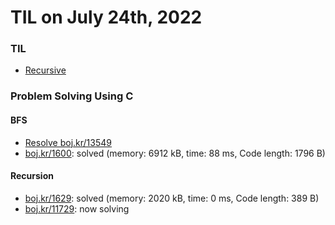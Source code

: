 # **TIL on July 24th, 2022**
### TIL
- [Recursive](../../../Computer%20Science/Algorithm/recursive-07-24-2022.md)

### Problem Solving Using C
#### BFS
- [Resolve boj.kr/13549](../../../Problem%20Solving/boj/Breadth%20first%20search/13549-re-07-24-2022.cpp)
- [boj.kr/1600](../../../Problem%20Solving/boj/Breadth%20first%20search/1600-07-24-2022.cpp): solved (memory: 6912 kB, time: 88 ms, Code length: 1796 B)

#### Recursion
- [boj.kr/1629](../../../Problem%20Solving/boj/Recursion/1629-07-24-2022.cpp): solved (memory: 2020 kB, time: 0 ms, Code length: 389 B)
- [boj.kr/11729](../../../Problem%20Solving/boj/Recursion/11729-07-24-2022.cpp): now solving